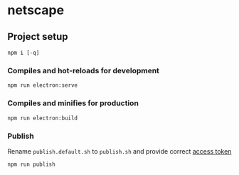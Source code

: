 # netscape

## Project setup
```
npm i [-q]
```

### Compiles and hot-reloads for development
```
npm run electron:serve
```

### Compiles and minifies for production
```
npm run electron:build
```

### Publish
Rename `publish.default.sh` to `publish.sh` and provide correct [access token](https://github.com/settings/tokens)
```
npm run publish
```
